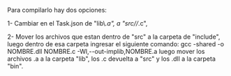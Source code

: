 Para compilarlo hay dos opciones:

1- Cambiar en el Task.json de "lib\\*.a", a "src//*.c",

2- Mover los archivos que estan dentro de "src" a la carpeta de "include", luego dentro de esa carpeta ingresar el siguiente comando: gcc -shared -o NOMBRE.dll NOMBRE.c -Wl,--out-implib,NOMBRE.a
luego mover los archivos .a a la carpeta "lib", los .c devuelta a "src" y los .dll a la carpeta "bin".
